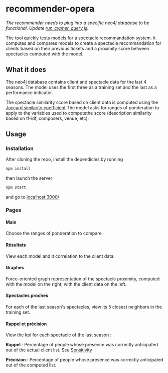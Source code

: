 # recommender-opera
 
*The recommender needs to plug into a specific neo4j database to be functional. Update [run_cypher_query.js](models/run_cypher_query.js).*
 
The tool quickly tests models for a spectacle recommandation system. it computes 
and compares models to create a spectacle recommandation for clients based on their
previous tickets and a proximity score between spectacles computed with the model.

## What it does
The neo4j database contains client and spectacle data for the last 4 seasons.
The model uses the first three as a training set and the last as a performance indicator.

The spectacle similarity score based on client data is computed using the 
[Jaccard similarity coefficient](https://en.wikipedia.org/wiki/Jaccard_index)
The model asks for ranges of ponderation to apply to the variables used to computethe score 
(description similarity based on tf-idf, composers, venue, etc).

## Usage

### Installation
After cloning the repo, install the dependicies by running
```bash
npm install
```
then launch the server 
```bash
npm start
```
and go to [localhost:3000/](http://localhost:3000/)

### Pages
#### Main
Choose the ranges of ponderation to compare.

#### Résultats
View each model and it correlation to the client data.

#### Graphes
Force-oriented graph representation of the spectacle proximity, computed with the model 
on the right, with the client data on the left.

#### Spectacles proches
For each of the last season's spectacles, view its 5 closest neighbors in the training set.

#### Rappel et précision
View the kpi for each spectacle of the last season :

**Rappel** : Percentage of people whose presence was correctly anticipated out of the actual client list.
See [Sensitivity](https://en.wikipedia.org/wiki/Sensitivity_and_specificity#Sensitivity)

**Précision** : Percentage of people whose presence was correctly anticipated out of the computed list.
